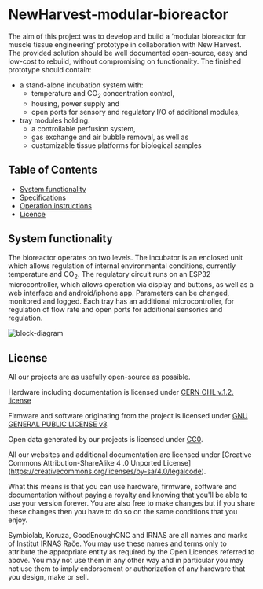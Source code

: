 # NewHarvest-modular-bioreactor
The aim of this project was to develop and build a ‘modular bioreactor for muscle tissue engineering’ prototype in collaboration with New Harvest. The provided solution should be well documented open-source, easy and low-cost to rebuild, without compromising on functionality. The finished prototype should contain:
 - a stand-alone incubation system with: 
	* temperature and CO<sub>2</sub> concentration control, 
	* housing, power supply and 
	* open ports for sensory and regulatory I/O of additional modules,
 -	tray modules holding:
	* a controllable perfusion system, 
	* gas exchange and air bubble removal, as well as 
	* customizable tissue platforms for biological samples 

## Table of Contents
- [System functionality](#sys-fun)
- [Specifications](specifications.md)
- [Operation instructions](01_operation_instructions.md)
- [Licence](#license)
	
## System functionality <a id="sys-fun"></a>
The bioreactor operates on two levels. The incubator is an enclosed unit which allows regulation of internal environmental conditions, currently temperature and CO<sub>2</sub>. The regulatory circuit runs on an ESP32 microcontroller, which allows operation via display and buttons, as well as a web interface and android/iphone app. Parameters can be changed, monitored and logged. Each tray has an additional microcontroller, for regulation of flow rate and open ports for additional sensorics and regulation.


![block-diagram](https://github.com/symbiolab/NewHarvest-modular-bioreactor/blob/master/figures/01_system-block-diagram.png)


## License <a id="license"></a>

All our projects are as usefully open-source as possible.

Hardware including documentation is licensed under [CERN OHL v.1.2. license](http://www.ohwr.org/licenses/cern-ohl/v1.2)

Firmware and software originating from the project is licensed under [GNU GENERAL PUBLIC LICENSE v3](http://www.gnu.org/licenses/gpl-3.0.en.html).

Open data generated by our projects is licensed under [CC0](https://creativecommons.org/publicdomain/zero/1.0/legalcode).

All our websites and additional documentation are licensed under [Creative Commons Attribution-ShareAlike 4 .0 Unported License] (https://creativecommons.org/licenses/by-sa/4.0/legalcode).

What this means is that you can use hardware, firmware, software and documentation without paying a royalty and knowing that you'll be able to use your version forever. You are also free to make changes but if you share these changes then you have to do so on the same conditions that you enjoy.

Symbiolab, Koruza, GoodEnoughCNC and IRNAS are all names and marks of Institut IRNAS Rače.
You may use these names and terms only to attribute the appropriate entity as required by the Open Licences referred to above. You may not use them in any other way and in particular you may not use them to imply endorsement or authorization of any hardware that you design, make or sell.
